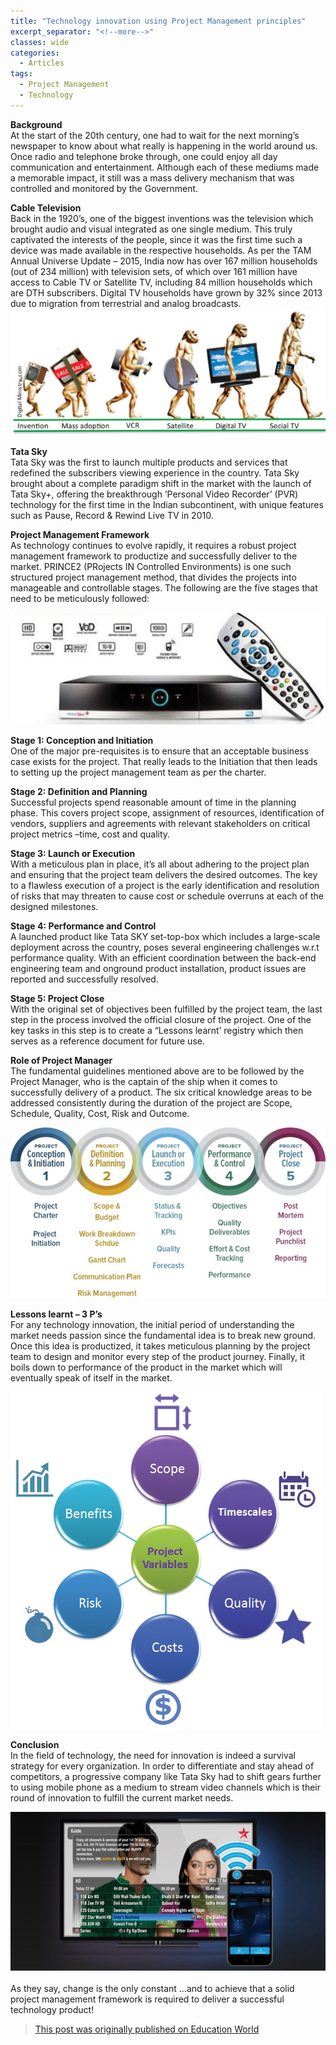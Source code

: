 ```yaml
---
title: "Technology innovation using Project Management principles"
excerpt_separator: "<!--more-->"
classes: wide
categories:
  - Articles
tags:
  - Project Management
  - Technology
---
```

**Background**  
At the start of the 20th century, one had to wait for the next morning’s newspaper to know about what really is happening in the world around us. Once radio and telephone broke through, one could enjoy all day communication and entertainment. Although each of these mediums made a memorable impact, it still was a mass delivery mechanism that was controlled and monitored by the Government.

<!--more-->

**Cable Television**  
Back in the 1920’s, one of the biggest inventions was the television which brought audio and visual integrated as one single medium. This truly captivated the interests of the people, since it was the first time such a device was made available in the respective households. As per the TAM Annual Universe Update – 2015, India now has over 167 million households (out of 234 million) with television sets, of which over 161 million have access to Cable TV or Satellite TV, including 84 million households which are DTH subscribers. Digital TV households have grown by 32% since 2013 due to migration from terrestrial and analog broadcasts.
![pmi](/assets/images/pmessence_2019_June_Pic1.jpg)

**Tata Sky**  
Tata Sky was the first to launch multiple products and services that redefined the subscribers viewing experience in the country. Tata Sky brought about a complete paradigm shift in the market with the launch of Tata Sky+, offering the breakthrough ‘Personal Video Recorder’ (PVR) technology for the first time in the Indian subcontinent, with unique features such as Pause, Record & Rewind Live TV in 2010.

**Project Management Framework**  
As technology continues to evolve rapidly, it requires a robust project management framework to productize and successfully deliver to the market. PRINCE2 (PRojects IN Controlled Environments) is one such structured project management method, that divides the projects into manageable and controllable stages. The following are the five stages that need to be meticulously followed:

![pmi](/assets/images/pmessence_2019_June_Pic_2.jpg)

**Stage 1: Conception and Initiation**  
One of the major pre-requisites is to ensure that an acceptable business case exists for the project. That really leads to the Initiation that then leads to setting up the project management team as per the charter.

**Stage 2: Definition and Planning**  
Successful projects spend reasonable amount of time in the planning phase. This covers project scope, assignment of resources, identification of vendors, suppliers and agreements with relevant stakeholders on critical project metrics –time, cost and quality.

**Stage 3: Launch or Execution**  
With a meticulous plan in place, it’s all about adhering to the project plan and ensuring that the project team delivers the desired outcomes. The key to a flawless execution of a project is the early identification and resolution of risks that may threaten to cause cost or schedule overruns at each of the designed milestones.

**Stage 4: Performance and Control**  
A launched product like Tata SKY set-top-box which includes a large-scale deployment across the country, poses several engineering challenges w.r.t performance quality. With an efficient coordination between the back-end engineering team and onground product installation, product issues are reported and successfully resolved.

**Stage 5: Project Close**  
With the original set of objectives been fulfilled by the project team, the last step in the process involved the official closure of the project. One of the key tasks in this step is to create a “Lessons learnt’ registry which then serves as a reference document for future use.

**Role of Project Manager**  
The fundamental guidelines mentioned above are to be followed by the Project Manager, who is the captain of the ship when it comes to successfully delivery of a product. The six critical knowledge areas to be addressed consistently during the duration of the project are Scope, Schedule, Quality, Cost, Risk and Outcome.

![pmi](/assets/images/pmessence_2019_June_Pic_3.jpg)

**Lessons learnt – 3 P’s**  
For any technology innovation, the initial period of understanding the market needs passion since the fundamental idea is to break new ground. Once this idea is productized, it takes meticulous planning by the project team to design and monitor every step of the product journey. Finally, it boils down to performance of the product in the market which will eventually speak of itself in the market.

![pmi](/assets/images/pmessence_2019_June_Pic_4.jpg)

**Conclusion**  
In the field of technology, the need for innovation is indeed a survival strategy for every organization. In order to differentiate and stay ahead of competitors, a progressive company like Tata Sky had to shift gears further to using mobile phone as a medium to stream video channels which is their round of innovation to fulfill the current market needs.

![pmi](/assets/images/pmessence_2019_June_Pic_5.jpg)

As they say, change is the only constant …and to achieve that a solid project management framework is required to deliver a successful technology product!

> [This post was originally published on Education World](https://pmibangalorechapter.in/2019/06/22/pm-guest-article-june-2019/)
